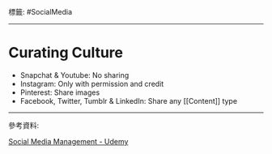 標籤: #SocialMedia 

---

# Curating Culture

- Snapchat & Youtube: No sharing
- Instagram: Only with permission and credit
- Pinterest: Share images
- Facebook, Twitter, Tumblr & LinkedIn: Share any [[Content]] type

---

參考資料:

[Social Media Management - Udemy](https://www.udemy.com/course/social-media-management-complete-manager-bootcamp/learn/lecture/7699004#overview)